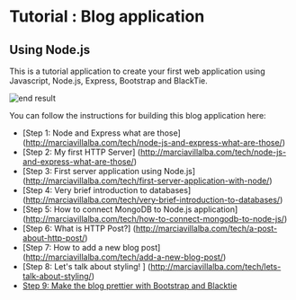 
# Tutorial : Blog application
## Using Node.js

This is a tutorial application to create your first web application using Javascript, Node.js, Express, Bootstrap and BlackTie. 

![end result](http://i2.wp.com/marciavillalba.com/tech/wp-content/uploads/2015/07/Screen-Shot-2015-07-20-at-21.35.55.png?zoom=2&resize=640%2C309)

You can follow the instructions for building this blog application here:
- [Step 1: Node and Express what are those] (http://marciavillalba.com/tech/node-js-and-express-what-are-those/)
- [Step 2: My first HTTP Server] (http://marciavillalba.com/tech/node-js-and-express-what-are-those/)
- [Step 3: First server application using Node.js] (http://marciavillalba.com/tech/first-server-application-with-node/)
- [Step 4: Very brief introduction to databases] (http://marciavillalba.com/tech/very-brief-introduction-to-databases/)
- [Step 5: How to connect MongoDB to Node.js application] (http://marciavillalba.com/tech/how-to-connect-mongodb-to-node-js/)
- [Step 6: What is HTTP Post?] (http://marciavillalba.com/tech/a-post-about-http-post/)
- [Step 7: How to add a new blog post] (http://marciavillalba.com/tech/add-a-new-blog-post/)
- [Step 8: Let's talk about styling! ] (http://marciavillalba.com/tech/lets-talk-about-styling/)
- [Step 9: Make the blog prettier with Bootstrap and Blacktie](http://marciavillalba.com/tech/make-the-blog-prettier/)
